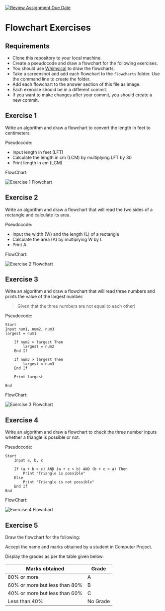 [![Review Assignment Due Date](https://classroom.github.com/assets/deadline-readme-button-22041afd0340ce965d47ae6ef1cefeee28c7c493a6346c4f15d667ab976d596c.svg)](https://classroom.github.com/a/gOIoHK0u)

# Flowchart Exercises

## Requirements

- Clone this repository to your local machine.
- Create a pseudocode and draw a flowchart for the following exercises.
- You should use [Whimsical](https://whimsical.com) to draw the flowcharts.
- Take a screenshot and add each flowchart to the `flowcharts` folder. Use the command line to create the folder.
- Add each flowchart to the answer section of this file as image.
- Each exercise should be in a different commit.
- If you want to make changes after your commit, you should create a new commit.

## Exercise 1

Write an algorithm and draw a flowchart to convert the length in feet to centimeters.

Pseudocode:

- Input length in feet (LFT)
- Calculate the length in cm (LCM) by multiplying LFT by 30
- Print length in cm (LCM)

FlowChart:

![Exercise 1 Flowchart](./flowcharts/exercise1_flowchart.png)

## Exercise 2

Write an algorithm and draw a flowchart that will read the two sides of a rectangle and calculate its area.

Pseudocode:

- Input the width (W) and the length (L) of a rectangle
- Calculate the area (A) by multiplying W by L
- Print A

FlowChart:

![Exercise 2 Flowchart](./flowcharts/exercise2_flowchart.png)

## Exercise 3

Write an algorithm and draw a flowchart that will read three numbers and prints the value of the largest number.

> Given that the three numbers are not equal to each other)

Pseudocode:

```
Start
Input num1, num2, num3
largest = num1

    If num2 > largest Then
        largest = num2
    End If

    If num3 > largest Then
        largest = num3
    End If

    Print largest

End
```

FlowChart:

![Exercise 3 Flowchart](./flowcharts/exercise3_flowchart.png)

## Exercise 4

Write an algorithm and draw a flowchart to check the three number inputs whether a triangle is possible or not.

Pseudocode:

```
Start
    Input a, b, c

    If (a + b > c) AND (a + c > b) AND (b + c > a) Then
        Print "Triangle is possible"
    Else
        Print "Triangle is not possible"
    End If
End
```

FlowChart:

![Exercise 4 Flowchart](./flowcharts/exercise4_flowchart.png)

## Exercise 5

Draw the flowchart for the following:

Accept the name and marks obtained by a student in Computer Project.

Display the grades as per the table given below:

| Marks obtained                | Grade    |
| ----------------------------- | -------- |
| 80% or more                   | A        |
| 60% or more but less than 80% | B        |
| 40% or more but less than 60% | C        |
| Less than 40%                 | No Grade |
